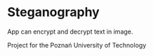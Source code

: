 # Steganography

App can encrypt and decrypt text in image.

Project for the Poznań University of Technology
